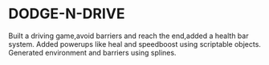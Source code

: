 # DODGE-N-DRIVE
Built a driving game,avoid barriers and reach the end,added a health bar system. Added powerups like heal and speedboost using scriptable objects. Generated environment and barriers using splines.
